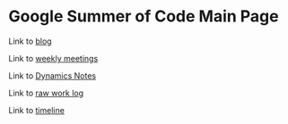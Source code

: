 # Google Summer of Code Main Page

Link to [blog](./blog/blog_main.html)

Link to [weekly meetings](./weekly_meetings.html)

Link to [Dynamics Notes](../notes/dynamics/dynamics_main.html)

Link to [raw work log](./raw_log.html)

Link to [timeline](./timeline.html)
